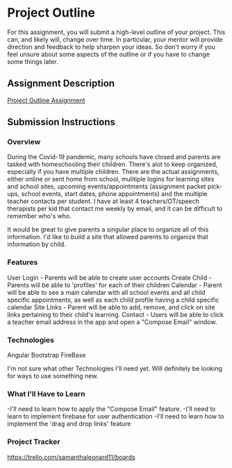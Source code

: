 # Project Outline
For this assignment, you will submit a high-level outline of your project. This can, and likely will, change over time. In particular, your mentor will provide direction and feedback to help sharpen your ideas. So don't worry if you feel unsure about some aspects of the outline or if you have to change some things later.

## Assignment Description
[Project Outline Assignment](https://education.launchcode.org/liftoff/modules/assignments/project-outline)

## Submission Instructions

### Overview

During the Covid-19 pandemic, many schools have closed and parents are tasked with homeschooling their children.  There's alot to keep organized, especially if you have multiple children.  There are the actual assignments, either online or sent home from school, mulitiple logins for learning sites and school sites, upcoming events/appointments (assignment packet pick-ups, school events, start dates, phone appointments) and the multiple teacher contacts per student.  I have at least 4 teachers/OT/speech therapists per kid that contact me weekly by email, and it can be difficult to remember who's who. 

It would be great to give parents a singular place to organize all of this information. I'd like to build a site that allowed parents to organize that information by child.

### Features
User Login - Parents will be able to create user accounts
Create Child - Parents will be able to 'profiles' for each of their children
Calendar - Parent will be able to see a main calendar with all school events and all child specific appointments, as well as each child profile having a child specific calendar
Site Links - Parent will be able to add, remove, and click on site links pertaining to their child's learning.
Contact - Users will be able to click a teacher email address in the app and open a "Compose Email" window. 

### Technologies
Angular
Bootstrap
FireBase
 
I'm not sure what other Technologies I'll need yet.  Will definitely be looking for ways to use something new.
### What I'll Have to Learn
-I'll need to learn how to apply the "Compose Email" feature.
-I'll need to learn to implement firebase for user authentication
-I'll need to learn how to implement the 'drag and drop links' feature
### Project Tracker
https://trello.com/samanthaleonard11/boards
